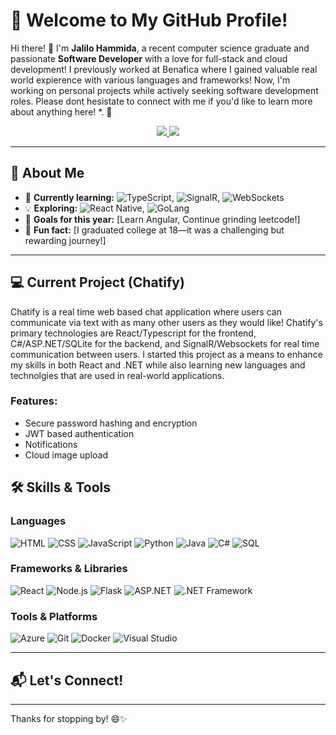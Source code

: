 
# 👋 Welcome to My GitHub Profile!

<p align="center">

  Hi there! 👋 I'm <strong>Jalilo Hammida</strong>, a recent computer science graduate and passionate <strong>Software Developer</strong> with a love for full-stack and cloud development! 
  I previously worked at Benafica where I gained valuable real world expierence with various languages and frameworks! Now, I'm working on personal projects while actively seeking software development roles. 
  Please dont hesistate to connect with me if you'd like to learn more about anything here!  *. 🚀
</p>

<p align="center">
  <a href="https://www.linkedin.com/in/abdou-aljalil-h-088657212">
    <img src="https://img.shields.io/badge/-LinkedIn-0077B5?logo=linkedin&logoColor=white&style=flat" />
  </a>
  <a href="mailto:jhammida@gmail.com">
    <img src="https://img.shields.io/badge/-Email-D14836?logo=gmail&logoColor=white&style=flat" />
  </a>
</p>


---

## 🌟 About Me

- 🌱 **Currently learning:** ![TypeScript](https://img.shields.io/badge/-TypeScript-3178C6?logo=typescript&logoColor=white&style=flat), ![SignalR](https://img.shields.io/badge/-SignalR-512BD4?logo=.net&logoColor=white&style=flat), ![WebSockets](https://img.shields.io/badge/-WebSockets-010101?logo=web&logoColor=white&style=flat)  
- 💡 **Exploring:** ![React Native](https://img.shields.io/badge/-React%20Native-61DAFB?logo=react&logoColor=black&style=flat), ![GoLang](https://img.shields.io/badge/-Go-00ADD8?logo=go&logoColor=white&style=flat)  
- 🎯 **Goals for this year:** [Learn Angular, Continue grinding leetcode!]  
- 🧩 **Fun fact:** [I graduated college at 18—it was a challenging but rewarding journey!]  

---
## 💻 Current Project (Chatify)
Chatify is a real time web based chat application where users can communicate via text with as many other users as they would like! Chatify's primary technologies are React/Typescript for the frontend, C#/ASP.NET/SQLite for the backend, and SignalR/Websockets for real time communication between users. I started this project as a means to enhance my skills in both React and .NET while also learning new languages and technolgies that are used in real-world applications.

### Features:
- Secure password hashing and encryption
- JWT based authentication
- Notifications
- Cloud image upload

## 🛠️ Skills & Tools

### Languages
![HTML](https://img.shields.io/badge/-HTML5-E34F26?logo=html5&logoColor=white&style=flat)
![CSS](https://img.shields.io/badge/-CSS3-1572B6?logo=css3&logoColor=white&style=flat)
![JavaScript](https://img.shields.io/badge/-JavaScript-F7DF1E?logo=javascript&logoColor=black&style=flat) 
![Python](https://img.shields.io/badge/-Python-3776AB?logo=python&logoColor=white&style=flat)
![Java](https://img.shields.io/badge/-Java-007396?logo=java&logoColor=white&style=flat)
![C#](https://img.shields.io/badge/-C%23-239120?logo=csharp&logoColor=white&style=flat)
![SQL](https://img.shields.io/badge/-SQL-CC2927?logo=microsoftsqlserver&logoColor=white&style=flat)

### Frameworks & Libraries
![React](https://img.shields.io/badge/-React-61DAFB?logo=react&logoColor=black&style=flat)
![Node.js](https://img.shields.io/badge/-Node.js-339933?logo=nodedotjs&logoColor=white&style=flat)
![Flask](https://img.shields.io/badge/-Flask-000000?logo=flask&logoColor=white&style=flat)
![ASP.NET](https://img.shields.io/badge/-ASP.NET-512BD4?logo=dotnet&logoColor=white&style=flat)
![.NET Framework](https://img.shields.io/badge/-.NET%20Framework-512BD4?logo=dotnet&logoColor=white&style=flat)

### Tools & Platforms
![Azure](https://img.shields.io/badge/-Microsoft%20Azure-0078D4?logo=microsoftazure&logoColor=white&style=flat)
![Git](https://img.shields.io/badge/-Git-F05032?logo=git&logoColor=white&style=flat)
![Docker](https://img.shields.io/badge/-Docker-2496ED?logo=docker&logoColor=white&style=flat)
![Visual Studio](https://img.shields.io/badge/-Visual%20Studio-5C2D91?logo=visualstudio&logoColor=white&style=flat)

---

## 📬 Let's Connect!



---

Thanks for stopping by! 😄✨  
